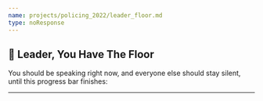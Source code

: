 ```yaml
---
name: projects/policing_2022/leader_floor.md
type: noResponse
---
```


## 📣 Leader, You Have The Floor

You should be speaking right now, and everyone else should stay silent, until this progress bar finishes:

---
